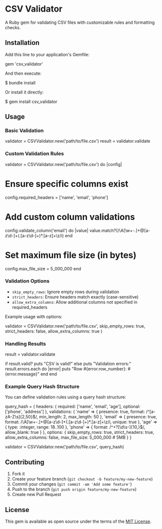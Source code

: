 # CSV Validator

A Ruby gem for validating CSV files with customizable rules and formatting checks.

## Installation

Add this line to your application's Gemfile:

gem 'csv_validator'

And then execute:

$ bundle install

Or install it directly:

$ gem install csv_validator

## Usage

### Basic Validation

validator = CSVValidator.new('path/to/file.csv')
result = validator.validate

### Custom Validation Rules

validator = CSVValidator.new('path/to/file.csv') do |config|
  # Ensure specific columns exist
  config.required_headers = ['name', 'email', 'phone']
  
  # Add custom column validations
  config.validate_column('email') do |value|
    value.match?(/\A[\w+\-.]+@[a-z\d\-]+(\.[a-z\d\-]+)*\.[a-z]+\z/i)
  end
  
  # Set maximum file size (in bytes)
  config.max_file_size = 5_000_000
end

### Validation Options

- `skip_empty_rows`: Ignore empty rows during validation
- `strict_headers`: Ensure headers match exactly (case-sensitive)
- `allow_extra_columns`: Allow additional columns not specified in required_headers

Example usage with options:

validator = CSVValidator.new('path/to/file.csv', 
  skip_empty_rows: true,
  strict_headers: false,
  allow_extra_columns: true
)

### Handling Results

result = validator.validate

if result.valid?
  puts "CSV is valid!"
else
  puts "Validation errors:"
  result.errors.each do |error|
    puts "Row #{error.row_number}: #{error.message}"
  end
end

### Example Query Hash Structure

You can define validation rules using a query hash structure:

query_hash = {
  headers: {
    required: ['name', 'email', 'age'],
    optional: ['phone', 'address']
  },
  validations: {
    'name' => {
      presence: true,
      format: /^[a-zA-Z\s]{2,50}$/,
      min_length: 2,
      max_length: 50
    },
    'email' => {
      presence: true,
      format: /\A[\w+\-.]+@[a-z\d\-]+(\.[a-z\d\-]+)*\.[a-z]+\z/i,
      unique: true
    },
    'age' => {
      type: :integer,
      range: 18..100
    },
    'phone' => {
      format: /^\+?[\d\s-]{10,}$/,
      allow_blank: true
    }
  },
  options: {
    skip_empty_rows: true,
    strict_headers: true,
    allow_extra_columns: false,
    max_file_size: 5_000_000 # 5MB
  }
}

validator = CSVValidator.new('path/to/file.csv', query_hash)

## Contributing

1. Fork it
2. Create your feature branch (`git checkout -b feature/my-new-feature`)
3. Commit your changes (`git commit -am 'Add some feature'`)
4. Push to the branch (`git push origin feature/my-new-feature`)
5. Create new Pull Request

## License

This gem is available as open source under the terms of the [MIT License](https://opensource.org/licenses/MIT).
